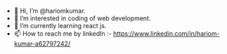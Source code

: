 - 👋 Hi, I’m @hariomkumar.
- 👀 I’m interested in coding of web development.
- 🌱 I’m currently learning react js.
- 📫 How to reach me by linkedIn :- https://www.linkedin.com/in/hariom-kumar-a62797242/
